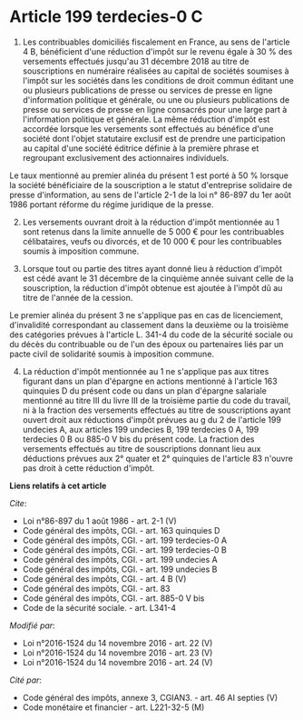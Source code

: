 # Article 199 terdecies-0 C

1. Les contribuables domiciliés fiscalement en France, au sens de l'article 4 B, bénéficient d'une réduction d'impôt sur le
revenu égale à 30 % des versements effectués jusqu'au 31 décembre 2018 au titre de souscriptions en numéraire réalisées au
capital de sociétés soumises à l'impôt sur les sociétés dans les conditions de droit commun éditant une ou plusieurs
publications de presse ou services de presse en ligne d'information politique et générale, ou une ou plusieurs publications
de presse ou services de presse en ligne consacrés pour une large part à l'information politique et générale. La même
réduction d'impôt est accordée lorsque les versements sont effectués au bénéfice d'une société dont l'objet statutaire
exclusif est de prendre une participation au capital d'une société éditrice définie à la première phrase et regroupant
exclusivement des actionnaires individuels. 

Le taux mentionné au premier alinéa du présent 1 est porté à 50 % lorsque la société bénéficiaire de la souscription a le
statut d'entreprise solidaire de presse d'information, au sens de l'article 2-1 de la loi n° 86-897 du 1er août 1986 portant
réforme du régime juridique de la presse. 

2. Les versements ouvrant droit à la réduction d'impôt mentionnée au 1 sont retenus dans la limite annuelle de 5 000 € pour
les contribuables célibataires, veufs ou divorcés, et de 10 000 € pour les contribuables soumis à imposition commune. 

3. Lorsque tout ou partie des titres ayant donné lieu à réduction d'impôt est cédé avant le 31 décembre de la cinquième année
suivant celle de la souscription, la réduction d'impôt obtenue est ajoutée à l'impôt dû au titre de l'année de la cession. 

Le premier alinéa du présent 3 ne s'applique pas en cas de licenciement, d'invalidité correspondant au classement dans la
deuxième ou la troisième des catégories prévues à l'article L. 341-4 du code de la sécurité sociale ou du décès du
contribuable ou de l'un des époux ou partenaires liés par un pacte civil de solidarité soumis à imposition commune. 

4. La réduction d'impôt mentionnée au 1 ne s'applique pas aux titres figurant dans un plan d'épargne en actions mentionné à
l'article 163 quinquies D du présent code ou dans un plan d'épargne salariale mentionné au titre III du livre III de la
troisième partie du code du travail, ni à la fraction des versements effectués au titre de souscriptions ayant ouvert droit
aux réductions d'impôt prévues au g du 2 de l'article 199 undecies A, aux articles 199 undecies B, 199 terdecies 0 A, 
199 terdecies 0 B ou 885-0 V bis du présent code. La fraction des versements effectués au titre de souscriptions donnant lieu
aux déductions prévues aux 2° quater et 2° quinquies de l'article 83 n'ouvre pas droit à cette réduction d'impôt.

**Liens relatifs à cet article**

_Cite_:

  - Loi n°86-897 du 1 août 1986 - art. 2-1 (V)
  - Code général des impôts, CGI. - art. 163 quinquies D
  - Code général des impôts, CGI. - art. 199 terdecies-0 A
  - Code général des impôts, CGI. - art. 199 terdecies-0 B
  - Code général des impôts, CGI. - art. 199 undecies A
  - Code général des impôts, CGI. - art. 199 undecies B
  - Code général des impôts, CGI. - art. 4 B (V)
  - Code général des impôts, CGI. - art. 83
  - Code général des impôts, CGI. - art. 885-0 V bis
  - Code de la sécurité sociale. - art. L341-4

_Modifié par_:

  - Loi n°2016-1524 du 14 novembre 2016 - art. 22 (V)
  - Loi n°2016-1524 du 14 novembre 2016 - art. 23 (V)
  - Loi n°2016-1524 du 14 novembre 2016 - art. 24 (V)

_Cité par_:

  - Code général des impôts, annexe 3, CGIAN3. - art. 46 AI septies (V)
  - Code monétaire et financier - art. L221-32-5 (M)
